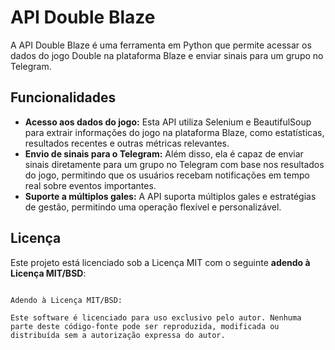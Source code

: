 <h1>API Double Blaze</h1>

<p>A API Double Blaze é uma ferramenta em Python que permite acessar os dados do jogo Double na plataforma Blaze e enviar sinais para um grupo no Telegram.</p>

<h2>Funcionalidades</h2>

<ul>
  <li><strong>Acesso aos dados do jogo:</strong> Esta API utiliza Selenium e BeautifulSoup para extrair informações do jogo na plataforma Blaze, como estatísticas, resultados recentes e outras métricas relevantes.</li>
  
  <li><strong>Envio de sinais para o Telegram:</strong> Além disso, ela é capaz de enviar sinais diretamente para um grupo no Telegram com base nos resultados do jogo, permitindo que os usuários recebam notificações em tempo real sobre eventos importantes.</li>
  
  <li><strong>Suporte a múltiplos gales:</strong> A API suporta múltiplos gales e estratégias de gestão, permitindo uma operação flexível e personalizável.</li>
</ul>

<h2>Licença</h2>

<p>Este projeto está licenciado sob a Licença MIT com o seguinte <strong>adendo à Licença MIT/BSD</strong>:</p>

<pre><code>
Adendo à Licença MIT/BSD:

Este software é licenciado para uso exclusivo pelo autor. Nenhuma parte deste código-fonte pode ser reproduzida, modificada ou distribuída sem a autorização expressa do autor.
</code></pre>

